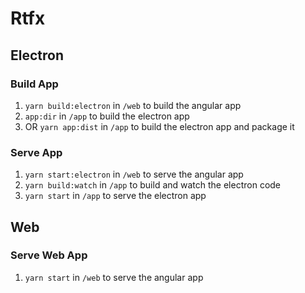 # Rtfx

## Electron

### Build App

1. `yarn build:electron` in `/web` to build the angular app
2. `app:dir` in `/app` to build the electron app
3. OR `yarn app:dist` in `/app` to build the electron app and package it

### Serve App

1. `yarn start:electron` in `/web` to serve the angular app
2. `yarn build:watch` in `/app` to build and watch the electron code
3. `yarn start` in `/app` to serve the electron app

## Web

### Serve Web App

1. `yarn start` in `/web` to serve the angular app
